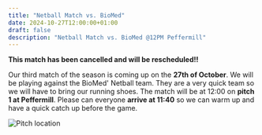 ```yaml
---
title: "Netball Match vs. BioMed"
date: 2024-10-27T12:00:00+01:00
draft: false
description: "Netball Match vs. BioMed @12PM Peffermill"
---
```



**This match has been cancelled and will be rescheduled!!**

Our third match of the season is coming up on the **27th of October**. We will be playing against the BioMed' Netball team. They are a very quick team so we will have to bring our running shoes. The match will be at 12:00 on **pitch 1 at Peffermill**. Please can everyone **arrive at 11:40** so we can warm up and have a quick catch up before the game. 

![Pitch location](netballpitchlocation.png)